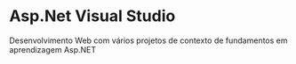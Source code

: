 # Asp.Net Visual Studio
 Desenvolvimento Web com vários projetos de contexto de fundamentos em aprendizagem Asp.NET
